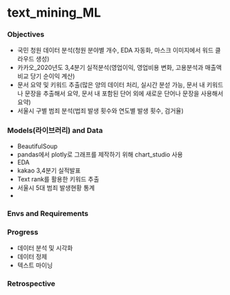 # text_mining_ML

### Objectives
- 국민 청원 데이터 분석(청원 분야별 개수, EDA 자동화, 마스크 이미지에서 워드 클라우드 생성)
- 카카오_2020년도 3,4분기 실적분석(영업이익, 영업비용 변화, 고용분석과 매출액 비교 당기 순이익 계산)
- 문서 요약 및 키워드 추출(많은 양의 데이터 처리, 실시간 분섣 가능, 문서 내 키워드나 문장을 추출해서 요약, 문서 내 포함된 단어 외에 새로운 단어나 문장을 사용해서 요약)
- 서울시 구별 범죄 분석(법죄 발생 횟수와 연도별 발생 횟수, 검거율)


### Models(라이브러리) and Data
- BeautifulSoup
- pandas에서 plotly로 그래프를 제작하기 위해 chart_studio 사용
- EDA
- kakao 3,4분기 실적발표
- Text rank를 활용한 키워드 추출
- 서울시 5대 범죄 발생현황 통계
- 




### Envs and Requirements


### Progress
- 데이터 분석 및 시각화
- 데이터 정제
- 텍스트 마이닝


### Retrospective
